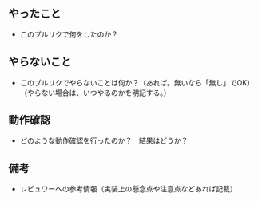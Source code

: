 
## やったこと
- このプルリクで何をしたのか？

## やらないこと
- このプルリクでやらないことは何か？（あれば。無いなら「無し」でOK）（やらない場合は、いつやるのかを明記する。）

## 動作確認
- どのような動作確認を行ったのか？　結果はどうか？

## 備考
-  レビュワーへの参考情報（実装上の懸念点や注意点などあれば記載）
